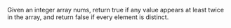 Given an integer array nums, return true if any value appears at least twice in the array, and return false if every element is distinct.

